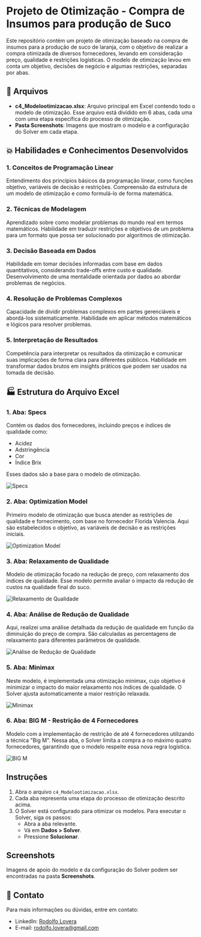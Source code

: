# Projeto de Otimização - Compra de Insumos para produção de Suco 

Este repositório contém um projeto de otimização baseado na compra de insumos para a produção de suco de laranja, com o objetivo de realizar a compra otimizada de diversos fornecedores, levando em consideração preço, qualidade e restrições logísticas. O modelo de otimização levou em conta um objetivo, decisões de negócio e algumas restrições, separadas por abas.

## :floppy_disk: Arquivos

- **c4_Modelootimizacao.xlsx**: Arquivo principal em Excel contendo todo o modelo de otimização. Esse arquivo está dividido em 6 abas, cada uma com uma etapa específica do processo de otimização.
- **Pasta Screenshots**: Imagens que mostram o modelo e a configuração do Solver em cada etapa.

## :boom: Habilidades e Conhecimentos Desenvolvidos
### 1. Conceitos de Programação Linear
Entendimento dos princípios básicos da programação linear, como funções objetivo, variáveis de decisão e restrições.
Compreensão da estrutura de um modelo de otimização e como formulá-lo de forma matemática.

### 2. Técnicas de Modelagem
Aprendizado sobre como modelar problemas do mundo real em termos matemáticos.
Habilidade em traduzir restrições e objetivos de um problema para um formato que possa ser solucionado por algoritmos de otimização.

### 3. Decisão Baseada em Dados
Habilidade em tomar decisões informadas com base em dados quantitativos, considerando trade-offs entre custo e qualidade.
Desenvolvimento de uma mentalidade orientada por dados ao abordar problemas de negócios.

### 4. Resolução de Problemas Complexos
Capacidade de dividir problemas complexos em partes gerenciáveis e abordá-los sistematicamente.
Habilidade em aplicar métodos matemáticos e lógicos para resolver problemas.

### 5. Interpretação de Resultados
Competência para interpretar os resultados da otimização e comunicar suas implicações de forma clara para diferentes públicos.
Habilidade em transformar dados brutos em insights práticos que podem ser usados na tomada de decisão.

## :factory: Estrutura do Arquivo Excel

### 1. Aba: Specs
Contém os dados dos fornecedores, incluindo preços e índices de qualidade como:
- Acidez
- Adstringência
- Cor
- Índice Brix

Esses dados são a base para o modelo de otimização.

![Specs](https://github.com/rodolfo-lovera/projexcel-modelotimizacao1/blob/main/Screenshots/Cap4%20(1).PNG)

### 2. Aba: Optimization Model
Primeiro modelo de otimização que busca atender as restrições de qualidade e fornecimento, com base no fornecedor Florida Valencia. Aqui são estabelecidos o objetivo, as variáveis de decisão e as restrições iniciais.

![Optimization Model](https://github.com/rodolfo-lovera/projexcel-modelotimizacao1/blob/main/Screenshots/Cap4%20(2).PNG)

### 3. Aba: Relaxamento de Qualidade
Modelo de otimização focado na redução de preço, com relaxamento dos índices de qualidade. Esse modelo permite avaliar o impacto da redução de custos na qualidade final do suco.

![Relaxamento de Qualidade](https://github.com/rodolfo-lovera/projexcel-modelotimizacao1/blob/main/Screenshots/Cap4%20(3).PNG)

### 4. Aba: Análise de Redução de Qualidade
Aqui, realizei uma análise detalhada da redução de qualidade em função da diminuição do preço de compra. São calculadas as percentagens de relaxamento para diferentes parâmetros de qualidade.

![Análise de Redução de Qualidade](https://github.com/rodolfo-lovera/projexcel-modelotimizacao1/blob/main/Screenshots/Cap4%20(4).PNG)

### 5. Aba: Minimax
Neste modelo, é implementada uma otimização minimax, cujo objetivo é minimizar o impacto do maior relaxamento nos índices de qualidade. O Solver ajusta automaticamente a maior restrição relaxada.

![Minimax](https://github.com/rodolfo-lovera/projexcel-modelotimizacao1/blob/main/Screenshots/Cap4%20(5).PNG)

### 6. Aba: BIG M - Restrição de 4 Fornecedores
Modelo com a implementação de restrição de até 4 fornecedores utilizando a técnica "Big M". Nessa aba, o Solver limita a compra a no máximo quatro fornecedores, garantindo que o modelo respeite essa nova regra logística.

![BIG M](https://github.com/rodolfo-lovera/projexcel-modelotimizacao1/blob/main/Screenshots/Cap4%20(6).PNG)

## Instruções

1. Abra o arquivo `c4_Modelootimizacao.xlsx`.
2. Cada aba representa uma etapa do processo de otimização descrito acima.
3. O Solver está configurado para otimizar os modelos. Para executar o Solver, siga os passos:
   - Abra a aba relevante.
   - Vá em **Dados > Solver**.
   - Pressione **Solucionar**.

## Screenshots

Imagens de apoio do modelo e da configuração do Solver podem ser encontradas na pasta **Screenshots**.


## 📧 Contato

Para mais informações ou dúvidas, entre em contato:

- LinkedIn: [Rodolfo Lovera](www.linkedin.com/in/rodolfo-lovera)
- E-mail: rodolfo.lovera@gmail.com
